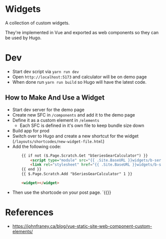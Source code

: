 # Widgets

A collection of custom widgets.

They're implemented in Vue and exported as web components so they can be used by Hugo.

# Dev

- Start dev script via `yarn run dev`
- Open `http://localhost:5173` and calculator will be on demo page
- When done run `yarn run build` so Hugo will have the latest code.

## How to Make And Use a Widget
- Start dev server for the demo page
- Create new SFC in `/components` and add it to the demo page
- Define it as a custom element in `/elements`
    - Each SFC is defined in it's own file to keep bundle size down
- Build app for prod
- Switch over to Hugo and create a new shortcut for the widget (`/layouts/shortcodes/new-widget-file.html`)
- Add the following code:
    ```html
        {{ if not ($.Page.Scratch.Get "bSeriesGearCalculator") }}
            <script type="module" src="{{ .Site.BaseURL }}widgets/b-series-gear-calculator.js"></script>
            <link rel="stylesheet" href="{{ .Site.BaseURL }}widgets/b-series-gear-calculator.css"></script>
        {{ end }}
        {{ $.Page.Scratch.Add "bSeriesGearCalculator" 1 }}

        <widget></widget>
    ```
- Then use the shortcode on your post page. `{{<widget >}}

# References
- https://johnfraney.ca/blog/vue-static-site-web-component-custom-elements/